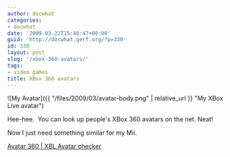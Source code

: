 ```yaml
---
author: docwhat
categories:
- docwhat
date: '2009-03-22T15:40:47+00:00'
guid: 'http://docwhat.gerf.org/?p=330'
id: 330
layout: post
slug: '/xbox-360-avatars/'
tags:
- video games
title: XBox 360 avatars
---
```


![My
Avatar]({{ "/files/2009/03/avatar-body.png" | relative_url }}  "My XBox Live avatar")

Hee-hee.  You can look up people's XBox 360 avatars on the net. Neat!

Now I just need something similar for my Mii.

[Avatar 360 | XBL Avatar
checker](http://mundorare.com/games/avatar-360/xbl-avatar-checker?gt=thedoctorwhat&v=)
